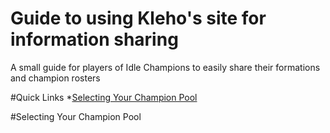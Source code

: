 # Guide to using Kleho's site for information sharing
A small guide for players of Idle Champions to easily share their formations and champion rosters

#Quick Links
*[Selecting Your Champion Pool](#Selecting-Your-Champion-Pool)

#Selecting Your Champion Pool
